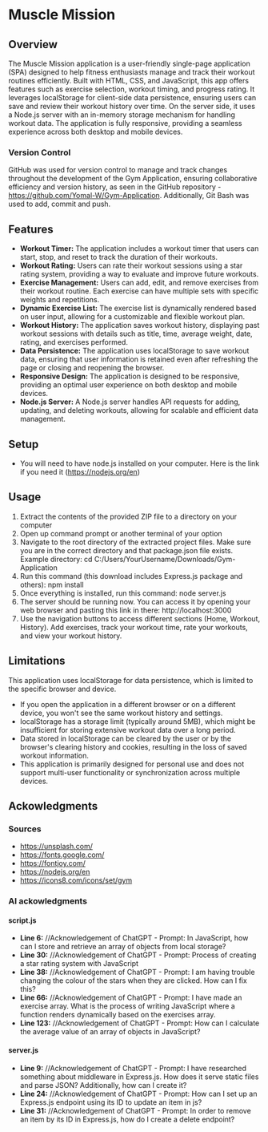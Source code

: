 # Muscle Mission

## Overview 

The Muscle Mission application is a user-friendly single-page application (SPA) designed to help fitness enthusiasts manage and track their workout routines efficiently. Built with HTML, CSS, and JavaScript, this app offers features such as exercise selection, workout timing, and progress rating. It leverages localStorage for client-side data persistence, ensuring users can save and review their workout history over time. On the server side, it uses a Node.js server with an in-memory storage mechanism for handling workout data. The application is fully responsive, providing a seamless experience across both desktop and mobile devices.

### Version Control
GitHub was used for version control to manage and track changes throughout the development of the Gym Application, ensuring collaborative efficiency and version history, as seen in the GitHub repository - https://github.com/Yomal-W/Gym-Application. Additionally, Git Bash was used to add, commit and push. 

## Features 
- **Workout Timer:** The application includes a workout timer that users can start, stop, and reset to track the duration of their workouts.
- **Workout Rating:** Users can rate their workout sessions using a star rating system, providing a way to evaluate and improve future workouts.
- **Exercise Management:** Users can add, edit, and remove exercises from their workout routine. Each exercise can have multiple sets with specific weights and repetitions.
- **Dynamic Exercise List:** The exercise list is dynamically rendered based on user input, allowing for a customizable and flexible workout plan.
- **Workout History:** The application saves workout history, displaying past workout sessions with details such as title, time, average weight, date, rating, and exercises performed.
- **Data Persistence:** The application uses localStorage to save workout data, ensuring that user information is retained even after refreshing the page or closing and reopening the browser.
- **Responsive Design:** The application is designed to be responsive, providing an optimal user experience on both desktop and mobile devices.
- **Node.js Server:** A Node.js server handles API requests for adding, updating, and deleting workouts, allowing for scalable and efficient data management.

## Setup
- You will need to have node.js installed on your computer. Here is the link if you need it (https://nodejs.org/en)

## Usage 
1. Extract the contents of the provided ZIP file to a directory on your computer
2. Open up command prompt or another terminal of your option 
3. Navigate to the root directory of the extracted project files. Make sure you are in the correct directory and that package.json file exists. Example directory: cd C:/Users/YourUsername/Downloads/Gym-Application 
4. Run this command (this download includes Express.js package and others): npm install
5. Once everything is installed, run this command: node server.js
6. The server should be running now. You can access it by opening your web browser and pasting this link in there: http://localhost:3000 
7. Use the navigation buttons to access different sections (Home, Workout, History). Add exercises, track your workout time, rate your workouts, and view your workout history.

## Limitations 
This application uses localStorage for data persistence, which is limited to the specific browser and device.
- If you open the application in a different browser or on a different device, you won't see the same workout history and settings.
- localStorage has a storage limit (typically around 5MB), which might be insufficient for storing extensive workout data over a long period.
- Data stored in localStorage can be cleared by the user or by the browser's clearing history and cookies, resulting in the loss of saved workout information.
- This application is primarily designed for personal use and does not support multi-user functionality or synchronization across multiple devices.

## Ackowledgments
### Sources
- https://unsplash.com/
- https://fonts.google.com/
- https://fontjoy.com/
- https://nodejs.org/en
- https://icons8.com/icons/set/gym

### AI ackowledgments
#### script.js
- **Line 6:** //Acknowledgement of ChatGPT - Prompt: In JavaScript, how can I store and retrieve an array of objects from local storage?
- **Line 30:** //Acknowledgement of ChatGPT - Prompt: Process of creating a star rating system with JavaScript
- **Line 38:** //Acknowledgement of ChatGPT - Prompt: I am having trouble changing the colour of the stars when they are clicked. How can I fix this?
- **Line 66:** //Acknowledgement of ChatGPT - Prompt: I have made an exercise array. What is the process of writing JavaScript where a function renders dynamically based on the exercises array.
- **Line 123:** //Acknowledgement of ChatGPT - Prompt: How can I calculate the average value of an array of objects in JavaScript?
#### server.js 
- **Line 9:** //Acknowledgement of ChatGPT - Prompt: I have researched something about middleware in Express.js. How does it serve static files and parse JSON? Additionally, how can I create it?
- **Line 24:** //Acknowledgement of ChatGPT - Prompt: How can I set up an Express.js endpoint using its ID to update an item in js?
- **Line 31:** //Acknowledgement of ChatGPT - Prompt: In order to remove an item by its ID in Express.js, how do I create a delete endpoint?